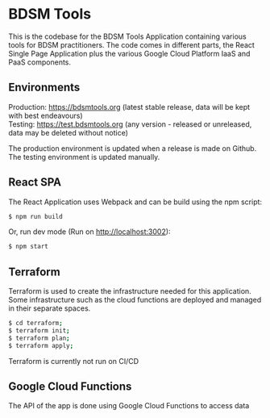 # BDSM Tools
This is the codebase for the BDSM Tools Application containing various tools for BDSM 
practitioners. The code comes in different parts, the React Single Page Application 
plus the various Google Cloud Platform IaaS and PaaS components.

## Environments
Production:     https://bdsmtools.org (latest stable release, data will be kept with best endeavours)  
Testing:        https://test.bdsmtools.org (any version - released or unreleased, data may be deleted without notice)

The production environment is updated when a release is made on Github. The testing
environment is updated manually.

## React SPA
The React Application uses Webpack and can be build using the npm script:
```bash
$ npm run build
```

Or, run dev mode (Run on <http://localhost:3002>):
```bash
$ npm start
```

## Terraform
Terraform is used to create the infrastructure needed for this application. Some infrastructure
such as the cloud functions are deployed and managed in their separate spaces.
```bash
$ cd terraform;
$ terraform init;
$ terraform plan;
$ terraform apply;
```

Terraform is currently not run on CI/CD

## Google Cloud Functions
The API of the app is done using Google Cloud Functions to access data
